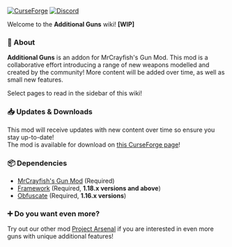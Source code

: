 [![CurseForge](http://cf.way2muchnoise.eu/full_501214_downloads.svg?badge_style=for_the_badge)](https://www.curseforge.com/minecraft/mc-mods/additional-guns)
[![Discord](https://img.shields.io/badge/Discord-7289DA?style=for-the-badge&logo=discord&logoColor=white)](https://discord.com/invite/47c9FG7fdW)

Welcome to the **Additional Guns** wiki! **[WIP]**

### 📖 About
**Additional Guns** is an addon for MrCrayfish's Gun Mod.
This mod is a collaborative effort introducing a range of new weapons modelled and created by the community!
More content will be added over time, as well as small new features.

Select pages to read in the sidebar of this wiki!

### 📥 Updates & Downloads
This mod will receive updates with new content over time so ensure you stay up-to-date! \
The mod is available for download on [this CurseForge page](https://www.curseforge.com/minecraft/mc-mods/additional-guns)!

### 📦 Dependencies
* [MrCrayfish's Gun Mod](https://www.curseforge.com/minecraft/mc-mods/mrcrayfishs-gun-mod) (Required)
* [Framework](https://www.curseforge.com/minecraft/mc-mods/framework) (Required, **1.18.x versions and above**)
* [Obfuscate](https://www.curseforge.com/minecraft/mc-mods/obfuscate) (Required, **1.16.x versions**)

### ➕ Do you want even more?
Try out our other mod [Project Arsenal](https://www.curseforge.com/minecraft/mc-mods/project-arsenal) if you are interested in even more guns with unique additional features!

